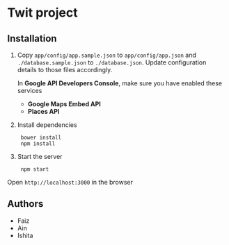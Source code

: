 Twit project
============

Installation
------------
1. Copy `app/config/app.sample.json` to `app/config/app.json` and `./database.sample.json` to `./database.json`. Update configuration details to those files accordingly.
    
    In **Google API Developers Console**, make sure you have enabled these services
    * **Google Maps Embed API**
    * **Places API**

2. Install dependencies

        bower install
        npm install

3. Start the server

        npm start
    

Open `http://localhost:3000` in the browser

Authors
-------
- Faiz
- Ain
- Ishita